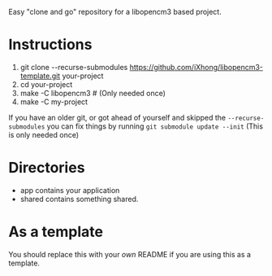 Easy "clone and go" repository for a libopencm3 based project.

# Instructions
 1. git clone --recurse-submodules https://github.com/iXhong/libopencm3-template.git your-project
 2. cd your-project
 3. make -C libopencm3 # (Only needed once)
 4. make -C my-project

If you have an older git, or got ahead of yourself and skipped the ```--recurse-submodules```
you can fix things by running ```git submodule update --init``` (This is only needed once)

# Directories
* app contains your application
* shared contains something shared.

# As a template
You should replace this with your _own_ README if you are using this
as a template.

